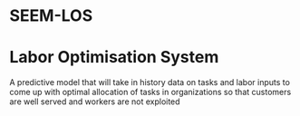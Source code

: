 # SEEM-LOS
# Labor Optimisation System
A predictive model that will take in history data on tasks and labor inputs to come up with optimal allocation of tasks in organizations so that customers are well served and workers are not exploited
